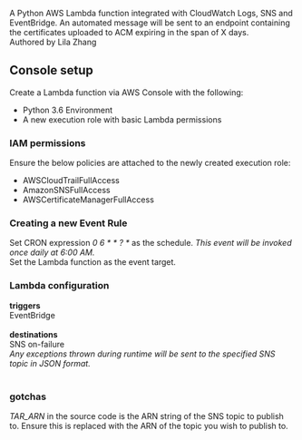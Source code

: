 <p>A Python AWS Lambda function integrated with CloudWatch Logs, SNS and EventBridge. An automated message will be sent to an endpoint containing the certificates uploaded to ACM expiring in the span of X days. <br> Authored by Lila Zhang</p>

## Console setup
Create a Lambda function via AWS Console with the following: <br>
<ul>
<li>Python 3.6 Environment</li>
<li>A new execution role with basic Lambda permissions</li>
</ul>

### IAM permissions
Ensure the below policies are attached to the newly created execution role:
<ul>
<li>AWSCloudTrailFullAccess</li>
<li>AmazonSNSFullAccess</li>
<li>AWSCertificateManagerFullAccess</li>
</ul>

### Creating a new Event Rule
Set CRON expression *0 6 \* \* ? \** as the schedule.
*This event will be invoked once daily at 6:00 AM.*
<br>Set the Lambda function as the event target.

### Lambda configuration
**triggers**<br>EventBridge<br><br>
**destinations**<br>SNS on-failure<br>
*Any exceptions thrown during runtime will be sent to the specified SNS topic in JSON format.*<br><br>

### gotchas
*TAR_ARN* in the source code is the ARN string of the SNS topic to publish to. Ensure this is replaced with the ARN of the topic
you wish to publish to.

